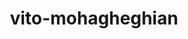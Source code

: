 ---
title: vito-mohagheghian
github: https://github.com/vito-mohagheghian
mode: dark
transition: 2.2s
score: 91.7
archetype:
- Code
- Little Bit of Everything
- Editor’s Choice
---